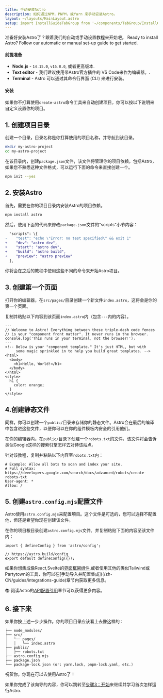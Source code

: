 ```yaml
---
title: 手动安装Astro
description: 如何通过NPM，PNPM，或Yarn 来手动安装Astro。
layout: ~/layouts/MainLayout.astro
setup: import InstallGuideTabGroup from '~/components/TabGroup/InstallGuideTabGroup.astro';
---
```

准备好安装Astro了？跟着我们的自动或手动设置教程来开始吧。
Ready to install Astro? Follow our automatic or manual set-up guide to get started.

#### 前提准备

- **Node.js** - `14.15.0`, `v16.0.0`, 或者更高版本.
- **Text editor** - 我们建议使用带Astro官方插件的 VS Code来作为编辑器。.
- **Terminal** - Astro 可以通过其命令行界面 (CLI) 来进行安装。

<InstallGuideTabGroup />

#### 安装

如果你不打算使用`create-astro`命令工具来自动创建项目，你可以按以下说明来自定义设置你的项目。

## 1. 创建项目目录

创建一个目录，目录名称是你打算使用的项目名称，并导航到该目录。

```bash
mkdir my-astro-project
cd my-astro-project
```

在该目录内，创建`package.json`文件，该文件将管理你的项目依赖，包括Astro，如果您不熟悉这种文件格式，可以运行下面的命令来直接创建一个。

```bash
npm init --yes
```

## 2. 安装Astro

首先，需要在你的项目目录内安装Astro的项目依赖。

```bash
npm install astro
```

然后，使用下面的代码来修改`package.json`文件的"scripts"小节内容：

```diff
  "scripts": \{
-    "test": "echo \"Error: no test specified\" && exit 1"
+    "dev": "astro dev",
+    "start": "astro dev",
+    "build": "astro build",
+    "preview": "astro preview"
  },
```

你将会在之后的教程中使用这些不同的命令来开始Astro项目。

## 3. 创建第一个页面

打开你的编辑器，在`src/pages/`目录创建一个新文件`index.astro`，这将会是你的第一个页面。

复制并粘贴以下内容到该页面`index.astro`内（包含`---`内的内容）。


```astro
---
// Welcome to Astro! Everything between these triple-dash code fences
// is your "component front matter". It never runs in the browser.
console.log('This runs in your terminal, not the browser!');
---
<!-- Below is your "component template." It's just HTML, but with
     some magic sprinkled in to help you build great templates. -->
<html>
  <body>
    <h1>Hello, World!</h1>
  </body>
</html>
<style>
  h1 {
    color: orange;
  }
</style>
```

## 4.创建静态文件

同样，你可以创建一个`public/`目录来存储你的静态文件。Astro会在最后的编译中包含进这些文件，以便你可以在你的组件模板内安全的引用他们。

在你的编辑器内，在`public/`目录下创建一个`robots.txt`的文件，该文件将会告诉类似Google这样的搜索引擎怎样去对待该站点。

针对该教程，复制并粘贴以下内容至`robots.txt`内：

```
# Example: Allow all bots to scan and index your site. 
# Full syntax: https://developers.google.com/search/docs/advanced/robots/create-robots-txt
User-agent: *
Allow: /
```

## 5. 创建`astro.config.mjs`配置文件

Astro使用`astro.config.mjs`来配置项目。这个文件是可选的，您可以选择不配置他，但还是希望你现在创建该文件。

在你的项目根目录创建`astro.config.mjs`文件，并复制粘贴下面的内容至该文件内：

```
import { defineConfig } from 'astro/config';

// https://astro.build/config
export default defineConfig({});
```

如果你想集成像React,Svelte的[界面框架组件](/zh-CN/core-concepts/framework-components/),或者使用其他的类似Tailwind或Partytown的工具，你可以在[手动导入并配置集成])(/zh-CN/guides/integrations-guide)章节内获取更多信息。


📚 阅读Astro的[API配置引用](/zh-CN/reference/configuration-reference/)章节可以获得更多内容。


## 6. 接下来

如果你按上述一步步操作，你的项目目录应该看上去像这样的：

```
├── node_modules/
├── src/
│   └── pages/
│   │   └── index.astro
├── public/
│   ├── robots.txt
├── astro.config.mjs
├── package.json
└── package-lock.json (or: yarn.lock, pnpm-lock.yaml, etc.)
```

祝贺你，你现在可以去使用Astro了！

如果你完成了该向导的内容，你可以跳转至[步骤3：开始](/zh-CN/install/auto#3-start-astro-)来继续并学习首次怎样运行Astro.

